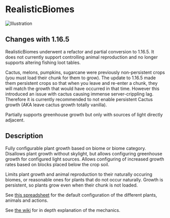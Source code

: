 RealisticBiomes
===============

![Illustration](http://i.imgur.com/sInZHEN.jpg)

## Changes with 1.16.5

RealisticBiomes underwent a refactor and partial conversion to 1.16.5. It does not currently support controlling animal
reproduction and no longer supports altering fishing loot tables.

Cactus, melons, pumpkins, sugarcane were previously non-persistent crops (you must load their chunk for them to grow).
The update to 1.16.5 made them persistent crops so that when you leave and re-enter a chunk, they will match the growth
that would have occurred in that time. However this introduced an issue with cactus causing immense server-crippling
lag. Therefore it is currently recommended to not enable persistent Cactus growth (AKA leave cactus growth totally
vanilla).

Partially supports greenhouse growth but only with sources of light directly adjacent.

## Description

Fully configurable plant growth based on biome or biome category. Disallows plant growth without skylight, but allows
configuring greenhouse growth for configured light sources. Allows configuring of increased growth rates based on blocks
placed below the crop soil.

Limits plant growth and animal reproduction to their naturally occuring biomes, or reasonable ones for plants that do
not occur naturally. Growth is persistent, so plants grow even when their chunk is not loaded.

See [this spreadsheet](https://devotedmc.github.io/RealisticBiomes/spreadsheet/) for the default configuration of the
different plants, animals and actions.

See [the wiki](https://github.com/DevotedMC/RealisticBiomes/wiki) for in depth explanation of the mechanics.
